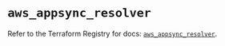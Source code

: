 # `aws_appsync_resolver`

Refer to the Terraform Registry for docs: [`aws_appsync_resolver`](https://registry.terraform.io/providers/hashicorp/aws/5.82.2/docs/resources/appsync_resolver).
